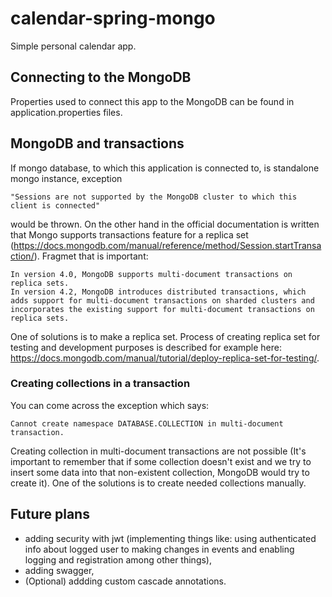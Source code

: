 # calendar-spring-mongo
Simple personal calendar app.

## Connecting to the MongoDB
Properties used to connect this app to the MongoDB can be found in application.properties files.

## MongoDB and transactions
If mongo database, to which this application
is connected to, is standalone mongo instance,
exception 
```
"Sessions are not supported by the MongoDB cluster to which this client is connected" 
```
would be thrown. On the other hand in the official documentation is written that Mongo supports transactions feature for a replica set (https://docs.mongodb.com/manual/reference/method/Session.startTransaction/).
Fragmet that is important:
```
In version 4.0, MongoDB supports multi-document transactions on replica sets.
In version 4.2, MongoDB introduces distributed transactions, which adds support for multi-document transactions on sharded clusters and incorporates the existing support for multi-document transactions on replica sets.
```
One of solutions is to make a replica set. Process of creating replica set for testing and development purposes is described for example here:
https://docs.mongodb.com/manual/tutorial/deploy-replica-set-for-testing/.

### Creating collections in a transaction
You can come across the exception which says:
```
Cannot create namespace DATABASE.COLLECTION in multi-document transaction.
```
Creating collection in multi-document transactions are not possible (It's important to remember that if some collection doesn't
exist and we try to insert some data into that non-existent collection, MongoDB would try to create it). One of the solutions is to create needed collections manually.

## Future plans
 - adding security with jwt (implementing things like: using authenticated info about logged user to making changes in events and
 enabling logging and registration among other things),
 - adding swagger,
 - (Optional) addding custom cascade annotations.